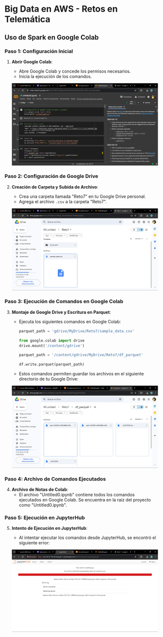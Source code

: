 # Big Data en AWS - Retos en Telemática

## Uso de Spark en Google Colab

### Paso 1: Configuración Inicial

1. **Abrir Google Colab**:
   - Abre Google Colab y concede los permisos necesarios.
   - Inicia la ejecución de los comandos.

   ![Google Colab](https://github.com/JuanJmf01/bigdata_in_aws---telematics_challenges/blob/main/Images/GoogleColab.png)

### Paso 2: Configuración de Google Drive

2. **Creación de Carpeta y Subida de Archivo**:
   - Crea una carpeta llamada "Reto7" en tu Google Drive personal.
   - Agrega el archivo `.csv` a la carpeta "Reto7".

   ![Reto7 en Google Drive](https://github.com/JuanJmf01/bigdata_in_aws---telematics_challenges/blob/main/Images/Drive%20reto7.png)

### Paso 3: Ejecución de Comandos en Google Colab

3. **Montaje de Google Drive y Escritura en Parquet**:
   - Ejecuta los siguientes comandos en Google Colab:

     ```python
     parquet_path = 'gdrive/MyDrive/Reto7/sample_data.csv'
     ```

     ```python
     from google.colab import drive
     drive.mount('/content/gdrive')
     ```

     ```python
     parquet_path = '/content/gdrive/MyDrive/Reto7/df_parquet'
     ```

     ```python
     df.write.parquet(parquet_path)
     ```

   - Estos comandos permiten guardar los archivos en el siguiente directorio de tu Google Drive:

   ![Directorio Parquet en Google Drive](https://github.com/JuanJmf01/bigdata_in_aws---telematics_challenges/blob/main/Images/directorio%20df_parquet.png)

### Paso 4: Archivo de Comandos Ejecutados

4. **Archivo de Notas de Colab**:
   - El archivo "Untitled0.ipynb" contiene todos los comandos ejecutados en Google Colab. Se encuentra en la raiz del proyecto como "Untitled0.ipynb".

### Paso 5: Ejecución en JupyterHub

5. **Intento de Ejecución en JupyterHub**:
   - Al intentar ejecutar los comandos desde JupyterHub, se encontró el siguiente error:

   ![Error en JupyterHub](https://github.com/JuanJmf01/bigdata_in_aws---telematics_challenges/blob/main/Images/Error%20JupyterHub.png)
